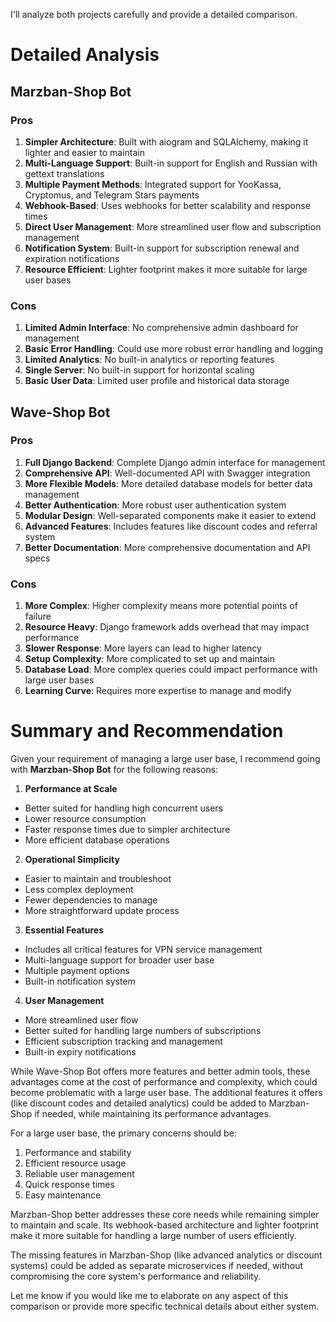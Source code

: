 I'll analyze both projects carefully and provide a detailed comparison.

# Detailed Analysis

## Marzban-Shop Bot
### Pros
1. **Simpler Architecture**: Built with aiogram and SQLAlchemy, making it lighter and easier to maintain
2. **Multi-Language Support**: Built-in support for English and Russian with gettext translations
3. **Multiple Payment Methods**: Integrated support for YooKassa, Cryptomus, and Telegram Stars payments
4. **Webhook-Based**: Uses webhooks for better scalability and response times
5. **Direct User Management**: More streamlined user flow and subscription management
6. **Notification System**: Built-in support for subscription renewal and expiration notifications
7. **Resource Efficient**: Lighter footprint makes it more suitable for large user bases

### Cons
1. **Limited Admin Interface**: No comprehensive admin dashboard for management
2. **Basic Error Handling**: Could use more robust error handling and logging
3. **Limited Analytics**: No built-in analytics or reporting features
4. **Single Server**: No built-in support for horizontal scaling
5. **Basic User Data**: Limited user profile and historical data storage

## Wave-Shop Bot
### Pros
1. **Full Django Backend**: Complete Django admin interface for management
2. **Comprehensive API**: Well-documented API with Swagger integration
3. **More Flexible Models**: More detailed database models for better data management
4. **Better Authentication**: More robust user authentication system
5. **Modular Design**: Well-separated components make it easier to extend
6. **Advanced Features**: Includes features like discount codes and referral system
7. **Better Documentation**: More comprehensive documentation and API specs

### Cons
1. **More Complex**: Higher complexity means more potential points of failure
2. **Resource Heavy**: Django framework adds overhead that may impact performance
3. **Slower Response**: More layers can lead to higher latency
4. **Setup Complexity**: More complicated to set up and maintain
5. **Database Load**: More complex queries could impact performance with large user bases
6. **Learning Curve**: Requires more expertise to manage and modify

# Summary and Recommendation

Given your requirement of managing a large user base, I recommend going with **Marzban-Shop Bot** for the following reasons:

1. **Performance at Scale**
- Better suited for handling high concurrent users
- Lower resource consumption
- Faster response times due to simpler architecture
- More efficient database operations

2. **Operational Simplicity**
- Easier to maintain and troubleshoot
- Less complex deployment
- Fewer dependencies to manage
- More straightforward update process

3. **Essential Features**
- Includes all critical features for VPN service management
- Multi-language support for broader user base
- Multiple payment options
- Built-in notification system

4. **User Management**
- More streamlined user flow
- Better suited for handling large numbers of subscriptions
- Efficient subscription tracking and management
- Built-in expiry notifications

While Wave-Shop Bot offers more features and better admin tools, these advantages come at the cost of performance and complexity, which could become problematic with a large user base. The additional features it offers (like discount codes and detailed analytics) could be added to Marzban-Shop if needed, while maintaining its performance advantages.

For a large user base, the primary concerns should be:
1. Performance and stability
2. Efficient resource usage
3. Reliable user management
4. Quick response times
5. Easy maintenance

Marzban-Shop better addresses these core needs while remaining simpler to maintain and scale. Its webhook-based architecture and lighter footprint make it more suitable for handling a large number of users efficiently.

The missing features in Marzban-Shop (like advanced analytics or discount systems) could be added as separate microservices if needed, without compromising the core system's performance and reliability.

Let me know if you would like me to elaborate on any aspect of this comparison or provide more specific technical details about either system.